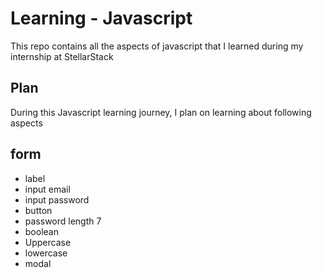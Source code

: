 # Learning - Javascript
This repo contains all the aspects of javascript that I learned during my internship at StellarStack

## Plan
During this Javascript learning journey, I plan on learning about following aspects

## form 
- label
- input email
- input password 
- button
- password length 7
- boolean
- Uppercase 
- lowercase
- modal